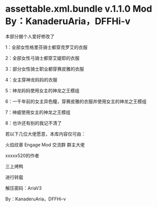 # assettable.xml.bundle v.1.1.0 Mod By：KanaderuAria，DFFHi-v

本部分据个人爱好修改了

1：全部女性格里芬骑士都穿克罗艾的衣服

2：全部女性弓骑士都穿艾媞耶的衣服

3：部分女性骑士职业都穿赛皮雅的衣服

4：女主穿神龙妈妈的衣服

5：神龙妈妈使用女主的神龙之王模组

6：一千年前的女主异色瞳，穿赛皮雅的衣服并使用女主的神龙之王模组

7：神威使用女主的神龙之王模组

8：也许还有别的我记不清了

若以下几位大佬愿意，本库内容仅可由：

火焰纹章 Engage Mod 交流群 群主大佬

xxxxx520的作者

三上烤鸭

进行转载

解压密码：AriaV3

By：KanaderuAria，DFFHi-v

